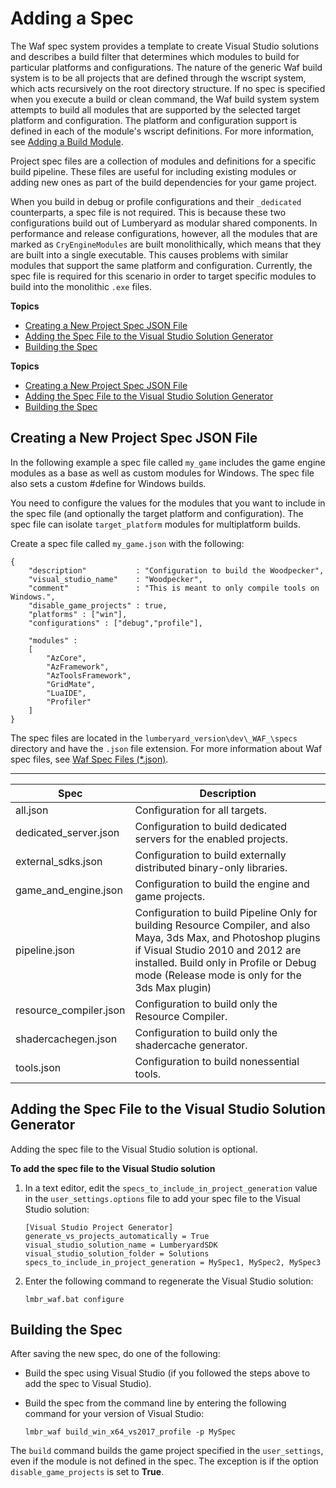 # Adding a Spec<a name="waf-using-spec"></a>

The Waf spec system provides a template to create Visual Studio solutions and describes a build filter that determines which modules to build for particular platforms and configurations\. The nature of the generic Waf build system is to be all projects that are defined through the wscript system, which acts recursively on the root directory structure\. If no spec is specified when you execute a build or clean command, the Waf build system system attempts to build all modules that are supported by the selected target platform and configuration\. The platform and configuration support is defined in each of the module's wscript definitions\. For more information, see [Adding a Build Module](waf-using-module.md)\.

Project spec files are a collection of modules and definitions for a specific build pipeline\. These files are useful for including existing modules or adding new ones as part of the build dependencies for your game project\.

When you build in debug or profile configurations and their `_dedicated` counterparts, a spec file is not required\. This is because these two configurations build out of Lumberyard as modular shared components\. In performance and release configurations, however, all the modules that are marked as `CryEngineModules` are built monolithically, which means that they are built into a single executable\. This causes problems with similar modules that support the same platform and configuration\. Currently, the spec file is required for this scenario in order to target specific modules to build into the monolithic `.exe` files\.

**Topics**
+ [Creating a New Project Spec JSON File](#add-spec-new-json-file)
+ [Adding the Spec File to the Visual Studio Solution Generator](#add-spec-vs-solution-generator)
+ [Building the Spec](#add-spec-build-spec)

**Topics**
+ [Creating a New Project Spec JSON File](#add-spec-new-json-file)
+ [Adding the Spec File to the Visual Studio Solution Generator](#add-spec-vs-solution-generator)
+ [Building the Spec](#add-spec-build-spec)

## Creating a New Project Spec JSON File<a name="add-spec-new-json-file"></a>

In the following example a spec file called `my_game` includes the game engine modules as a base as well as custom modules for Windows\. The spec file also sets a custom \#define for Windows builds\.

You need to configure the values for the modules that you want to include in the spec file \(and optionally the target platform and configuration\)\. The spec file can isolate `target_platform` modules for multiplatform builds\.

Create a spec file called `my_game.json` with the following:

```
{
    "description"           : "Configuration to build the Woodpecker",
    "visual_studio_name"    : "Woodpecker",
    "comment"               : "This is meant to only compile tools on Windows.",
    "disable_game_projects" : true,
    "platforms" : ["win"],
    "configurations" : ["debug","profile"],

    "modules" :
    [
        "AzCore",
        "AzFramework",        
        "AzToolsFramework",
        "GridMate",
        "LuaIDE",
        "Profiler"
    ]
}
```

The spec files are located in the `lumberyard_version\dev\_WAF_\specs` directory and have the `.json` file extension\. For more information about Waf spec files, see [Waf Spec Files \(\*\.json\)](waf-files-spec-file.md)\.

 


****  

| Spec | Description | 
| --- | --- | 
| all\.json | Configuration for all targets\. | 
| dedicated\_server\.json | Configuration to build dedicated servers for the enabled projects\. | 
| external\_sdks\.json | Configuration to build externally distributed binary\-only libraries\. | 
| game\_and\_engine\.json | Configuration to build the engine and game projects\. | 
| pipeline\.json | Configuration to build Pipeline Only for building Resource Compiler, and also Maya, 3ds Max, and Photoshop plugins if Visual Studio 2010 and 2012 are installed\. Build only in Profile or Debug mode \(Release mode is only for the 3ds Max plugin\) | 
| resource\_compiler\.json | Configuration to build only the Resource Compiler\. | 
| shadercachegen\.json | Configuration to build only the shadercache generator\. | 
| tools\.json | Configuration to build nonessential tools\. | 

## Adding the Spec File to the Visual Studio Solution Generator<a name="add-spec-vs-solution-generator"></a>

Adding the spec file to the Visual Studio solution is optional\.

**To add the spec file to the Visual Studio solution**

1. In a text editor, edit the `specs_to_include_in_project_generation` value in the `user_settings.options` file to add your spec file to the Visual Studio solution:

   ```
   [Visual Studio Project Generator]
   generate_vs_projects_automatically = True
   visual_studio_solution_name = LumberyardSDK
   visual_studio_solution_folder = Solutions
   specs_to_include_in_project_generation = MySpec1, MySpec2, MySpec3
   ```

1. Enter the following command to regenerate the Visual Studio solution: 

   ```
   lmbr_waf.bat configure
   ```

## Building the Spec<a name="add-spec-build-spec"></a>

After saving the new spec, do one of the following:
+ Build the spec using Visual Studio \(if you followed the steps above to add the spec to Visual Studio\)\.
+ Build the spec from the command line by entering the following command for your version of Visual Studio: 

  ```
  lmbr_waf build_win_x64_vs2017_profile -p MySpec
  ```

The `build` command builds the game project specified in the `user_settings`, even if the module is not defined in the spec\. The exception is if the option `disable_game_projects` is set to **True**\.